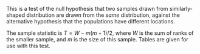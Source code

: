 This is a test of the null hypothesis that two samples drawn from
similarly-shaped distribution are drawn from the *same* distribution,
against the alternative hypothesis that the populations have different
locations.

The sample statistic is $T=W-m(m+1)/2$, where $W$ is the sum of ranks of
the smaller sample, and $m$ is the size of this sample. Tables are given
for use with this test.

